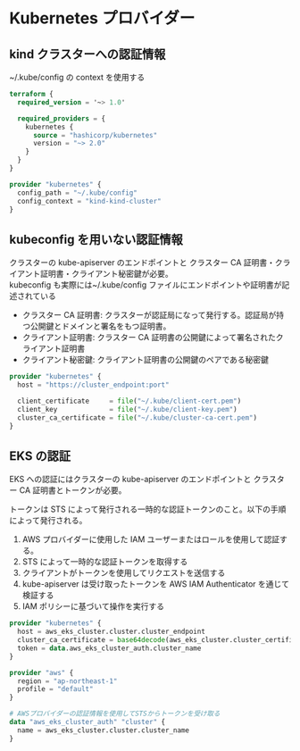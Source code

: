 # Kubernetes プロバイダー

## kind クラスターへの認証情報

~/.kube/config の context を使用する

```main.tf
terraform {
  required_version = '~> 1.0'

  required_providers = {
    kubernetes {
      source = "hashicorp/kubernetes"
      version = "~> 2.0"
    }
  }
}

provider "kubernetes" {
  config_path = "~/.kube/config"
  config_context = "kind-kind-cluster"
}
```

## kubeconfig を用いない認証情報

クラスターの kube-apiserver のエンドポイントと クラスター CA 証明書・クライアント証明書・クライアント秘密鍵が必要。  
kubeconfig も実際には~/.kube/config ファイルにエンドポイントや証明書が記述されている

- クラスター CA 証明書: クラスターが認証局になって発行する。認証局が持つ公開鍵とドメインと署名をもつ証明書。
- クライアント証明書: クラスター CA 証明書の公開鍵によって署名されたクライアント証明書
- クライアント秘密鍵: クライアント証明書の公開鍵のペアである秘密鍵

```main.tf
provider "kubernetes" {
  host = "https://cluster_endpoint:port"

  client_certificate     = file("~/.kube/client-cert.pem")
  client_key             = file("~/.kube/client-key.pem")
  cluster_ca_certificate = file("~/.kube/cluster-ca-cert.pem")
}
```

## EKS の認証

EKS への認証にはクラスターの kube-apiserver のエンドポイントと クラスター CA 証明書とトークンが必要。

トークンは STS によって発行される一時的な認証トークンのこと。以下の手順によって発行される。

1. AWS プロバイダーに使用した IAM ユーザーまたはロールを使用して認証する。
2. STS によって一時的な認証トークンを取得する
3. クライアントがトークンを使用してリクエストを送信する
4. kube-apiserver は受け取ったトークンを AWS IAM Authenticator を通じて検証する
5. IAM ポリシーに基づいて操作を実行する

```main.tf
provider "kubernetes" {
  host = aws_eks_cluster.cluster.cluster_endpoint
  cluster_ca_certificate = base64decode(aws_eks_cluster.cluster_certificate_authority[0].data)
  token = data.aws_eks_cluster_auth.cluster_name
}

provider "aws" {
  region = "ap-northeast-1"
  profile = "default"
}

# AWSプロバイダーの認証情報を使用してSTSからトークンを受け取る
data "aws_eks_cluster_auth" "cluster" {
  name = aws_eks_cluster.cluster.cluster_name
}
```
